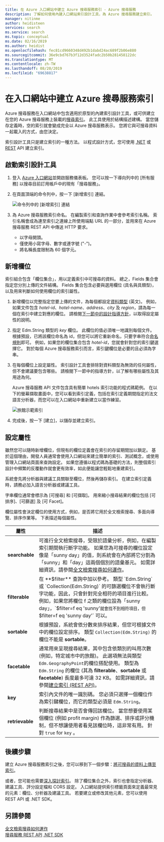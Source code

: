 ```yaml
---
title: 在 Azure 入口網站中建立 Azure 搜尋服務索引 - Azure 搜尋服務
description: 了解如何使用內建入口網站索引設計工具，為 Azure 搜尋服務建立索引。
manager: nitinme
author: heidisteen
services: search
ms.service: search
ms.topic: conceptual
ms.date: 02/16/2019
ms.author: heidist
ms.openlocfilehash: fec81cd9660348d492b1dabd24ac689f2b06e880
ms.sourcegitcommit: 36e9cbd767b3f12d3524fadc2b50b281458122dc
ms.translationtype: MT
ms.contentlocale: zh-TW
ms.lasthandoff: 08/20/2019
ms.locfileid: "69638817"
---
```

# <a name="create-an-azure-search-index-in-the-portal"></a>在入口網站中建立 Azure 搜尋服務索引

Azure 搜尋服務在入口網站中包含適用於原型的內建索引設計工具，或可供建立在您的 Azure 搜尋服務上裝載的[搜尋索引](search-what-is-an-index.md)。 此工具使用於結構描述建構。 當您儲存定義時，空的索引就會變成完全以 Azure 搜尋服務表示。 您將它與可搜尋資料一起載入的方式，由您決定。

索引設計工具只是建立索引的一種方法。 以程式設計方式，您可使用 [.NET](search-create-index-dotnet.md) 或 [REST](search-create-index-rest-api.md) API 建立索引。

## <a name="start-index-designer"></a>啟動索引設計工具

1. 登入 [Azure 入口網站](https://portal.azure.com)並開啟服務儀表板。 您可以按一下導向列中的 [所有服務] 以搜尋目前訂用帳戶中的現有「搜尋服務」。 

2. 在頁面頂端的命令列中，按一下 [新增索引] 連結。

   ![命令列中的 [新增索引] 連結](media/search-create-index-portal/add-index.png "命令列中的 [新增索引] 連結")

3. 為 Azure 搜尋服務索引命名。 在編製索引和查詢作業中會參考索引名稱。 索引名稱會成為連至索引之連線上所使用端點 URL 的一部分，並用來在 Azure 搜尋服務 REST API 中傳送 HTTP 要求。

   * 以字母開頭。
   * 僅使用小寫字母、數字或連字號 ("-")。
   * 將名稱長度限制為 60 個字元。

## <a name="add-fields"></a>新增欄位

索引組合包含「欄位集合」，用以定義索引中可搜尋的資料。 總之，Fields 集合會指定您分別上傳的文件結構。 Fields 集合包含必要與選用欄位 (具名與具類型)，以及用來判斷如何使用欄位的索引屬性。

1. 新增欄位以完整指定您要上傳的文件，為每個都設定[資料類型](https://docs.microsoft.com/rest/api/searchservice/supported-data-types) \(英文\)。 例如，如果文件包含 *hotel-id*、*hotel-name*、*address*、*city* 及 *region*，請為每一個在索引中建立對應的欄位。 請檢閱[下一節中的設計指導方針](#design)，以取得設定屬性的說明。

2. 指定 Edm.String 類型的 *key* 欄位。 此欄位的值必須唯一地識別每個文件。 根據預設，已將該欄位命名為 id，但您可以將它重新命名，只要字串符合[命名規則](https://docs.microsoft.com/rest/api/searchservice/Naming-rules)即可。 例如，如果您的欄位集合包含 *hotel-id*，您就會針對您的索引鍵選擇它。 對於每個 Azure 搜尋服務索引而言，索引鍵欄位是必要的且必須為字串。

3. 在每個欄位上設定屬性。 索引設計工具會排除對資料類型為無效的任何屬性，但不會建議要包含哪些。 請檢閱下一節中的指導方針，以了解有哪些屬性及其用途為何。

    Azure 搜尋服務 API 文件包含具有簡單 hotels 索引功能的程式碼範例。 在以下的螢幕擷取畫面中，您可以看到索引定義，包括在索引定義期間指定的法文語言分析器，而您可以在入口網站中重新建立以當作練習。

    ![旅館示範索引](media/search-create-index-portal/field-definitions.png "旅館示範索引")

4. 完成後，按一下 [建立]，以儲存並建立索引。

<a name="design"></a>

## <a name="set-attributes"></a>設定屬性

雖然您可以隨時新增欄位，但現有的欄位定義會在索引的存留期間加以鎖定。 基於這個理由，開發人員通常會使用入口網站來建立簡單的索引、測試概念，或使用管理入口網站頁面來查詢設定。 如果您遵循以程式碼為基礎的方法，則整個索引設計中頻繁的反覆動作就會更有效率，如此便能讓您輕鬆地重建索引。

系統會先將分析器與建議工具關聯至欄位，然後再儲存索引。 在建立索引定義時，請務必加入語言分析器或建議工具。

字串欄位通常會標示為 [可搜尋] 和 [可擷取]。 用來縮小搜尋結果的欄位包括 [可排序]、[可篩選] 及 [可 Facet]。

欄位屬性會決定欄位的使用方式，例如，是否將它用於全文檢索搜尋、多面向導覽、排序作業等。 下表描述每個屬性。

|屬性|描述|  
|---------------|-----------------|  
|**searchable**|可進行全文檢索搜尋，受限於語彙分析，例如，在編製索引期間執行斷字功能。 如果您為可搜尋的欄位設定像是「sunny day」的值，則系統會在內部將它分割為「sunny」和「day」這兩個個別的語彙基元。 如需詳細資訊，請參閱[全文檢索搜尋如何運作](search-lucene-query-architecture.md)。|  
|**filterable**|在 **$filter** 查詢中加以參考。 類型 `Edm.String` 或 `Collection(Edm.String)` 的可篩選欄位不會執行斷字功能，因此，只會針對完全相符的項目進行比較。 例如，如果您將欄位 f 之類的欄位設為「sunny day」，`$filter=f eq 'sunny'` 就會找不到相符項目，但 `$filter=f eq 'sunny day'` 可以。 |  
|**sortable**|根據預設，系統會依分數來排序結果，但您可根據文件中的欄位設定排序。 類型 `Collection(Edm.String)` 的欄位不能是 **sortable**。 |  
|**facetable**|通常用來呈現搜尋結果，其中包含依類別的叫用次數 (例如，特定城市中的旅館)。 此選項無法與類型 `Edm.GeographyPoint`的欄位搭配使用。 類型為 `Edm.String` 的欄位 (其為 **filterable**、**sortable** 或 **facetable**) 長度最多可達 32 KB。 如需詳細資訊，請參閱[建立索引 (REST API)](https://docs.microsoft.com/rest/api/searchservice/create-index)。|  
|**key**|索引內文件的唯一識別碼。 您必須只選擇一個欄位作為索引鍵欄位，而它的類型必須是 `Edm.String`。|  
|**retrievable**|判斷搜尋結果中是否會傳回該欄位。 當您想要使用某個欄位 (例如 profit margin) 作為篩選、排序或評分機制，但不想讓使用者看見該欄位時，這非常有用。 針對 `true` for `key` 。|  

## <a name="next-steps"></a>後續步驟

建立 Azure 搜尋服務索引之後，您可以移到下一個步驟：[將可搜尋的資料上傳至索引](search-what-is-data-import.md)。

或者，您可能也需要[深入探討索引](search-what-is-an-index.md)。 除了欄位集合之外，索引也會指定分析器、建議工具、評分設定檔和 CORS 設定。 入口網站提供索引標籤頁面來定義最常見的元素：欄位、分析器及建議工具。 若要建立或修改其他元素，您可以使用 REST API 或 .NET SDK。

## <a name="see-also"></a>另請參閱

 [全文檢索搜尋如何運作](search-lucene-query-architecture.md)  
 [搜尋服務 REST API](https://docs.microsoft.com/rest/api/searchservice/) [.NET SDK](https://docs.microsoft.com/dotnet/api/overview/azure/search?view=azure-dotnet)

